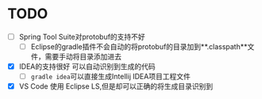 # TODO

- [ ] Spring Tool Suite对protobuf的支持不好
  - [ ] Eclipse的gradle插件不会自动的将protobuf的目录加到**.classpath**文件，需要手动将目录添加进去
- [x] IDEA的支持很好 可以自动识别到生成的代码
  - [ ] `gradle idea`可以直接生成Intellij IDEA项目工程文件
- [x] VS Code 使用 Eclipse LS,但是却可以正确的将生成目录识别到